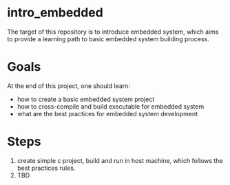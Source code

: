 # intro_embedded
The target of this repository is to introduce embedded system, which aims to provide a learning path to basic embedded system building process.


# Goals
At the end of this project, one should learn:
- how to create a basic embedded system project
- how to cross-compile and build executable for embedded system
- what are the best practices for embedded system development

# Steps
1. create simple c project, build and run in host machine, which follows the best practices rules.
1. TBD
